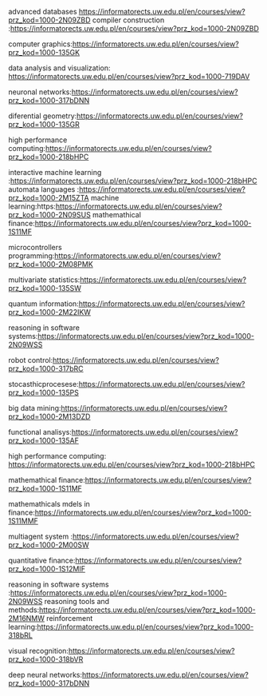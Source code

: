 advanced databases https://informatorects.uw.edu.pl/en/courses/view?prz_kod=1000-2N09ZBD
compiler construction :https://informatorects.uw.edu.pl/en/courses/view?prz_kod=1000-2N09ZBD

computer graphics:https://informatorects.uw.edu.pl/en/courses/view?prz_kod=1000-135GK

data analysis and visualization: https://informatorects.uw.edu.pl/en/courses/view?prz_kod=1000-719DAV


neuronal networks:https://informatorects.uw.edu.pl/en/courses/view?prz_kod=1000-317bDNN

diferential geometry:https://informatorects.uw.edu.pl/en/courses/view?prz_kod=1000-135GR

high performance computing:https://informatorects.uw.edu.pl/en/courses/view?prz_kod=1000-218bHPC

interactive machine learning :https://informatorects.uw.edu.pl/en/courses/view?prz_kod=1000-218bHPC
automata languages :https://informatorects.uw.edu.pl/en/courses/view?prz_kod=1000-2M15ZTA
machine learning:https:https://informatorects.uw.edu.pl/en/courses/view?prz_kod=1000-2N09SUS
mathemathical finance:https://informatorects.uw.edu.pl/en/courses/view?prz_kod=1000-1S11MF

microcontrollers programming:https://informatorects.uw.edu.pl/en/courses/view?prz_kod=1000-2M08PMK

multivariate statistics:https://informatorects.uw.edu.pl/en/courses/view?prz_kod=1000-135SW

quantum information:https://informatorects.uw.edu.pl/en/courses/view?prz_kod=1000-2M22IKW

reasoning in software systems:https://informatorects.uw.edu.pl/en/courses/view?prz_kod=1000-2N09WSS

robot control:https://informatorects.uw.edu.pl/en/courses/view?prz_kod=1000-317bRC

stocasthicprocesese:https://informatorects.uw.edu.pl/en/courses/view?prz_kod=1000-135PS

big data mining:https://informatorects.uw.edu.pl/en/courses/view?prz_kod=1000-2M13DZD

functional analisys:https://informatorects.uw.edu.pl/en/courses/view?prz_kod=1000-135AF

high performance computing: https://informatorects.uw.edu.pl/en/courses/view?prz_kod=1000-218bHPC

mathemathical finance:https://informatorects.uw.edu.pl/en/courses/view?prz_kod=1000-1S11MF

mathemathicals mdels in finance:https://informatorects.uw.edu.pl/en/courses/view?prz_kod=1000-1S11MMF

multiagent system :https://informatorects.uw.edu.pl/en/courses/view?prz_kod=1000-2M00SW

quantitative finance:https://informatorects.uw.edu.pl/en/courses/view?prz_kod=1000-1S12MIF

reasoning in software systems :https://informatorects.uw.edu.pl/en/courses/view?prz_kod=1000-2N09WSS
reasoning tools and methods:https://informatorects.uw.edu.pl/en/courses/view?prz_kod=1000-2M16NMW
reinforcement learning:https://informatorects.uw.edu.pl/en/courses/view?prz_kod=1000-318bRL

visual recognition:https://informatorects.uw.edu.pl/en/courses/view?prz_kod=1000-318bVR

deep neural networks:https://informatorects.uw.edu.pl/en/courses/view?prz_kod=1000-317bDNN
